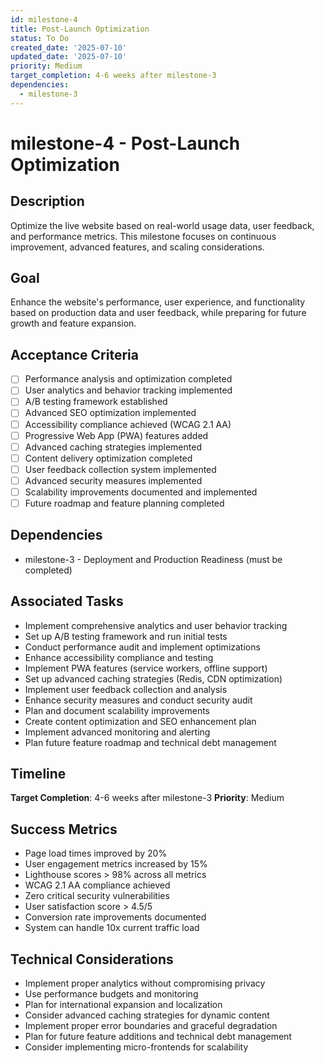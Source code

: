 ```yaml
---
id: milestone-4
title: Post-Launch Optimization
status: To Do
created_date: '2025-07-10'
updated_date: '2025-07-10'
priority: Medium
target_completion: 4-6 weeks after milestone-3
dependencies:
  - milestone-3
---
```


# milestone-4 - Post-Launch Optimization

## Description

Optimize the live website based on real-world usage data, user feedback, and performance metrics. This milestone focuses on continuous improvement, advanced features, and scaling considerations.

## Goal

Enhance the website's performance, user experience, and functionality based on production data and user feedback, while preparing for future growth and feature expansion.

## Acceptance Criteria

- [ ] Performance analysis and optimization completed
- [ ] User analytics and behavior tracking implemented
- [ ] A/B testing framework established
- [ ] Advanced SEO optimization implemented
- [ ] Accessibility compliance achieved (WCAG 2.1 AA)
- [ ] Progressive Web App (PWA) features added
- [ ] Advanced caching strategies implemented
- [ ] Content delivery optimization completed
- [ ] User feedback collection system implemented
- [ ] Advanced security measures implemented
- [ ] Scalability improvements documented and implemented
- [ ] Future roadmap and feature planning completed

## Dependencies

- milestone-3 - Deployment and Production Readiness (must be completed)

## Associated Tasks

- Implement comprehensive analytics and user behavior tracking
- Set up A/B testing framework and run initial tests
- Conduct performance audit and implement optimizations
- Enhance accessibility compliance and testing
- Implement PWA features (service workers, offline support)
- Set up advanced caching strategies (Redis, CDN optimization)
- Implement user feedback collection and analysis
- Enhance security measures and conduct security audit
- Plan and document scalability improvements
- Create content optimization and SEO enhancement plan
- Implement advanced monitoring and alerting
- Plan future feature roadmap and technical debt management

## Timeline

**Target Completion**: 4-6 weeks after milestone-3
**Priority**: Medium

## Success Metrics

- Page load times improved by 20%
- User engagement metrics increased by 15%
- Lighthouse scores > 98% across all metrics
- WCAG 2.1 AA compliance achieved
- Zero critical security vulnerabilities
- User satisfaction score > 4.5/5
- Conversion rate improvements documented
- System can handle 10x current traffic load

## Technical Considerations

- Implement proper analytics without compromising privacy
- Use performance budgets and monitoring
- Plan for international expansion and localization
- Consider advanced caching strategies for dynamic content
- Implement proper error boundaries and graceful degradation
- Plan for future feature additions and technical debt management
- Consider implementing micro-frontends for scalability